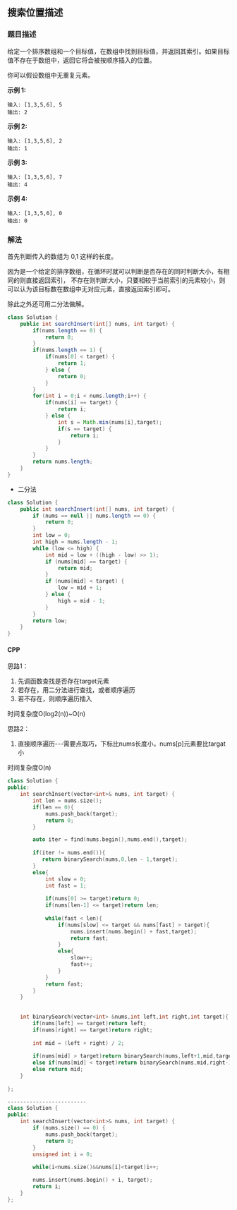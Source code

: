 ## 搜索位置描述
### 题目描述


给定一个排序数组和一个目标值，在数组中找到目标值，并返回其索引。如果目标值不存在于数组中，返回它将会被按顺序插入的位置。

你可以假设数组中无重复元素。

**示例 1:**
```
输入: [1,3,5,6], 5
输出: 2
```

**示例 2:**
```
输入: [1,3,5,6], 2
输出: 1
```

**示例 3:**
```
输入: [1,3,5,6], 7
输出: 4
```

**示例 4:**
```
输入: [1,3,5,6], 0
输出: 0
```

### 解法
首先判断传入的数组为 0,1 这样的长度。

因为是一个给定的排序数组，在循环时就可以判断是否存在的同时判断大小，有相同的则直接返回索引，
不存在则判断大小，只要相较于当前索引的元素较小，则可以认为该目标数在数组中无对应元素，直接返回索引即可。

除此之外还可用二分法做解。


```java
class Solution {
    public int searchInsert(int[] nums, int target) {
        if(nums.length == 0) {
            return 0;
        }
        if(nums.length == 1) {
            if(nums[0] < target) {
                return 1;
            } else {
                return 0;
            }
        }
        for(int i = 0;i < nums.length;i++) {
            if(nums[i] == target) {
                return i;
            } else {
                int s = Math.min(nums[i],target);
                if(s == target) {
                    return i;
                }
            }
        }
        return nums.length;
    }
}
```

- 二分法
```java
class Solution {
    public int searchInsert(int[] nums, int target) {
        if (nums == null || nums.length == 0) {
            return 0;
        }
        int low = 0;
        int high = nums.length - 1;
        while (low <= high) {
            int mid = low + ((high - low) >> 1);
            if (nums[mid] == target) {
                return mid;
            }
            if (nums[mid] < target) {
                low = mid + 1;
            } else {
                high = mid - 1;
            }
        }
        return low;
    }
}
```

#### CPP

思路1：

1. 先调函数查找是否存在target元素
2. 若存在，用二分法进行查找，或者顺序遍历
3. 若不存在，则顺序遍历插入

时间复杂度O(log2(n))~O(n)

思路2：
 1. 直接顺序遍历---需要点取巧，下标比nums长度小，nums[p]元素要比targat小

 时间复杂度O(n)

```CPP
class Solution {
public:
    int searchInsert(vector<int>& nums, int target) {
        int len = nums.size();
        if(len == 0){
            nums.push_back(target);
            return 0;
        }

        auto iter = find(nums.begin(),nums.end(),target);
        
        if(iter != nums.end()){
           return binarySearch(nums,0,len - 1,target);
        }
        else{
            int slow = 0;
            int fast = 1;
            
            if(nums[0] >= target)return 0;
            if(nums[len-1] <= target)return len;
            
            while(fast < len){
                if(nums[slow] <= target && nums[fast] > target){
                    nums.insert(nums.begin() + fast,target);
                    return fast;
                }
                else{
                    slow++;
                    fast++;
                }
            }
            return fast;
        } 
    }
    
    
    int binarySearch(vector<int> &nums,int left,int right,int target){
        if(nums[left] == target)return left;
        if(nums[right] == target)return right;
        
        int mid = (left + right) / 2;
        
        if(nums[mid] > target)return binarySearch(nums,left+1,mid,target);
        else if(nums[mid] < target)return binarySearch(nums,mid,right-1,target);
        else return mid;
    }
    
};

-------------------------
class Solution {
public:
    int searchInsert(vector<int>& nums, int target) {
        if (nums.size() == 0) {
            nums.push_back(target);
            return 0;
        }
        unsigned int i = 0;
        
        while(i<nums.size()&&nums[i]<target)i++;

        nums.insert(nums.begin() + i, target);
        return i;
    }
};

```
